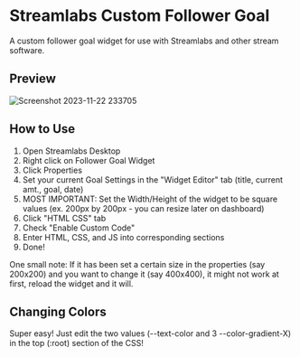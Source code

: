 # Streamlabs Custom Follower Goal
A custom follower goal widget for use with Streamlabs and other stream software.
## Preview
![Screenshot 2023-11-22 233705](https://github.com/NoahDobie/Streamlabs-Custom-Follower-Goal/assets/122558645/dc833322-0bdb-4cb4-b6f3-b6c473c8b3aa)

## How to Use
1. Open Streamlabs Desktop
2. Right click on Follower Goal Widget
3. Click Properties
4. Set your current Goal Settings in the "Widget Editor" tab (title, current amt., goal, date)
5. MOST IMPORTANT: Set the Width/Height of the widget to be square values (ex. 200px by 200px - you can resize later on dashboard)
6. Click "HTML CSS" tab
7. Check "Enable Custom Code"
8. Enter HTML, CSS, and JS into corresponding sections
9. Done!

One small note: If it has been set a certain size in the properties (say 200x200) and you want to change it (say 400x400), it might not work at first, reload the widget and it will.

## Changing Colors
Super easy! Just edit the two values (--text-color and 3 --color-gradient-X) in the top (:root) section of the CSS!

